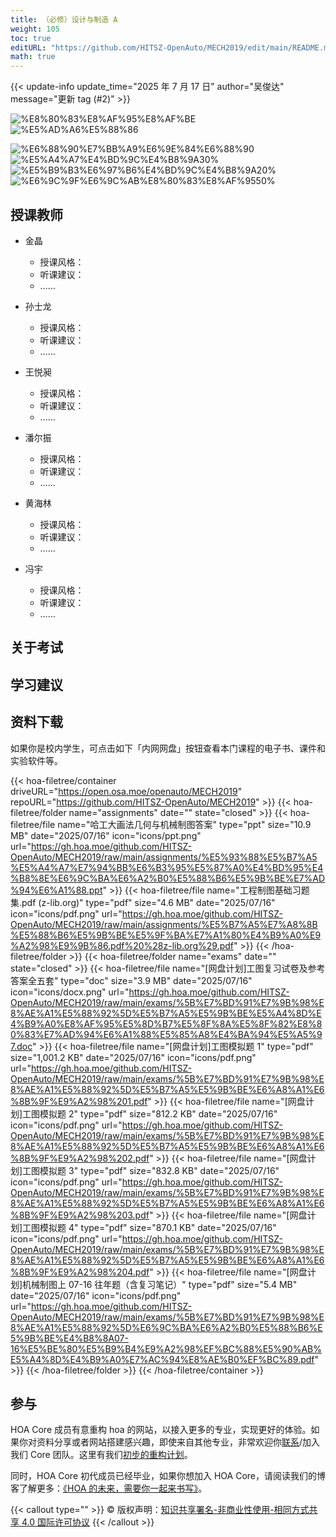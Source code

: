 ```yaml
---
title: （必修）设计与制造 A
weight: 105
toc: true
editURL: "https://github.com/HITSZ-OpenAuto/MECH2019/edit/main/README.md"
math: true
---
```


{{< update-info update_time="2025 年 7 月 17 日" author="吴俊达" message="更新 tag (#2)" >}}


<!--
1. 通过 [Shields.io](https://shields.io/) 生成如下的徽章，标注课程的基本信息。
2. 请根据课程的具体内容增删仓库的子文件夹。子文件夹建议使用小写英文，如果需要附加说明，则添加 README.md。注意，添加 README 后 .gitkeep 文件仍需保留。
3. 关于课程的描述可以不止以下几个方面，酌情增删。
4. hoa.moe 生成本课程对应页面后，请将页面链接复制到 GitHub 仓库的 About/Website 中。
5. 可以在 GitHub 页面的 About/Topics 中为课程添加话题名称。
-->

<div class="hoa-badge">

![%E8%80%83%E8%AF%95%E8%AF%BE](https://img.shields.io/badge/%E8%80%83%E8%AF%95%E8%AF%BE-red)
![%E5%AD%A6%E5%88%86](https://img.shields.io/badge/%E5%AD%A6%E5%88%86-3-moccasin)

![%E6%88%90%E7%BB%A9%E6%9E%84%E6%88%90](https://img.shields.io/badge/%E6%88%90%E7%BB%A9%E6%9E%84%E6%88%90-gold)
![%E5%A4%A7%E4%BD%9C%E4%B8%9A30%](https://img.shields.io/badge/%E5%A4%A7%E4%BD%9C%E4%B8%9A-30%25-wheat)
![%E5%B9%B3%E6%97%B6%E4%BD%9C%E4%B8%9A20%](https://img.shields.io/badge/%E5%B9%B3%E6%97%B6%E4%BD%9C%E4%B8%9A-20%25-wheat)
![%E6%9C%9F%E6%9C%AB%E8%80%83%E8%AF%9550%](https://img.shields.io/badge/%E6%9C%9F%E6%9C%AB%E8%80%83%E8%AF%95-50%25-wheat)


</div>

## 授课教师

- 金晶
  - 授课风格：
  - 听课建议：
  - ……

- 孙士龙
  - 授课风格：
  - 听课建议：
  - ……

- 王悦昶
  - 授课风格：
  - 听课建议：
  - ……


- 潘尔振
  - 授课风格：
  - 听课建议：
  - ……

- 黄海林
  - 授课风格：
  - 听课建议：
  - ……

- 冯宇
  - 授课风格：
  - 听课建议：
  - ……

## 关于考试

## 学习建议

## 资料下载

如果你是校内学生，可点击如下「内网网盘」按钮查看本门课程的电子书、课件和实验软件等。

{{< hoa-filetree/container driveURL="https://open.osa.moe/openauto/MECH2019" repoURL="https://github.com/HITSZ-OpenAuto/MECH2019" >}}
{{< hoa-filetree/folder name="assignments" date="" state="closed" >}}
{{< hoa-filetree/file name="哈工大画法几何与机械制图答案" type="ppt" size="10.9 MB" date="2025/07/16" icon="icons/ppt.png" url="https://gh.hoa.moe/github.com/HITSZ-OpenAuto/MECH2019/raw/main/assignments/%E5%93%88%E5%B7%A5%E5%A4%A7%E7%94%BB%E6%B3%95%E5%87%A0%E4%BD%95%E4%B8%8E%E6%9C%BA%E6%A2%B0%E5%88%B6%E5%9B%BE%E7%AD%94%E6%A1%88.ppt" >}}
{{< hoa-filetree/file name="工程制图基础习题集.pdf (z-lib.org)" type="pdf" size="4.6 MB" date="2025/07/16" icon="icons/pdf.png" url="https://gh.hoa.moe/github.com/HITSZ-OpenAuto/MECH2019/raw/main/assignments/%E5%B7%A5%E7%A8%8B%E5%88%B6%E5%9B%BE%E5%9F%BA%E7%A1%80%E4%B9%A0%E9%A2%98%E9%9B%86.pdf%20%28z-lib.org%29.pdf" >}}
{{< /hoa-filetree/folder >}}
{{< hoa-filetree/folder name="exams" date="" state="closed" >}}
{{< hoa-filetree/file name="[网盘计划]工图复习试卷及参考答案全五套" type="doc" size="3.9 MB" date="2025/07/16" icon="icons/docx.png" url="https://gh.hoa.moe/github.com/HITSZ-OpenAuto/MECH2019/raw/main/exams/%5B%E7%BD%91%E7%9B%98%E8%AE%A1%E5%88%92%5D%E5%B7%A5%E5%9B%BE%E5%A4%8D%E4%B9%A0%E8%AF%95%E5%8D%B7%E5%8F%8A%E5%8F%82%E8%80%83%E7%AD%94%E6%A1%88%E5%85%A8%E4%BA%94%E5%A5%97.doc" >}}
{{< hoa-filetree/file name="[网盘计划]工图模拟题 1" type="pdf" size="1,001.2 KB" date="2025/07/16" icon="icons/pdf.png" url="https://gh.hoa.moe/github.com/HITSZ-OpenAuto/MECH2019/raw/main/exams/%5B%E7%BD%91%E7%9B%98%E8%AE%A1%E5%88%92%5D%E5%B7%A5%E5%9B%BE%E6%A8%A1%E6%8B%9F%E9%A2%98%201.pdf" >}}
{{< hoa-filetree/file name="[网盘计划]工图模拟题 2" type="pdf" size="812.2 KB" date="2025/07/16" icon="icons/pdf.png" url="https://gh.hoa.moe/github.com/HITSZ-OpenAuto/MECH2019/raw/main/exams/%5B%E7%BD%91%E7%9B%98%E8%AE%A1%E5%88%92%5D%E5%B7%A5%E5%9B%BE%E6%A8%A1%E6%8B%9F%E9%A2%98%202.pdf" >}}
{{< hoa-filetree/file name="[网盘计划]工图模拟题 3" type="pdf" size="832.8 KB" date="2025/07/16" icon="icons/pdf.png" url="https://gh.hoa.moe/github.com/HITSZ-OpenAuto/MECH2019/raw/main/exams/%5B%E7%BD%91%E7%9B%98%E8%AE%A1%E5%88%92%5D%E5%B7%A5%E5%9B%BE%E6%A8%A1%E6%8B%9F%E9%A2%98%203.pdf" >}}
{{< hoa-filetree/file name="[网盘计划]工图模拟题 4" type="pdf" size="870.1 KB" date="2025/07/16" icon="icons/pdf.png" url="https://gh.hoa.moe/github.com/HITSZ-OpenAuto/MECH2019/raw/main/exams/%5B%E7%BD%91%E7%9B%98%E8%AE%A1%E5%88%92%5D%E5%B7%A5%E5%9B%BE%E6%A8%A1%E6%8B%9F%E9%A2%98%204.pdf" >}}
{{< hoa-filetree/file name="[网盘计划]机械制图上 07-16 往年题（含复习笔记）" type="pdf" size="5.4 MB" date="2025/07/16" icon="icons/pdf.png" url="https://gh.hoa.moe/github.com/HITSZ-OpenAuto/MECH2019/raw/main/exams/%5B%E7%BD%91%E7%9B%98%E8%AE%A1%E5%88%92%5D%E6%9C%BA%E6%A2%B0%E5%88%B6%E5%9B%BE%E4%B8%8A07-16%E5%BE%80%E5%B9%B4%E9%A2%98%EF%BC%88%E5%90%AB%E5%A4%8D%E4%B9%A0%E7%AC%94%E8%AE%B0%EF%BC%89.pdf" >}}
{{< /hoa-filetree/folder >}}
{{< /hoa-filetree/container >}}

## 参与

HOA Core 成员有意重构 hoa 的网站，以接入更多的专业，实现更好的体验。如果你对资料分享或者网站搭建感兴趣，即使来自其他专业，非常欢迎你[联系](mailto:hi@hoa.moe)/加入我们 Core 团队。这里有我们[初步的重构计划](https://historical-mousepad-286.notion.site/HOA-1f71751ad5fe80978c70d9e32330d7e6)。

同时，HOA Core 初代成员已经毕业，如果你想加入 HOA Core，请阅读我们的博客了解更多：[《HOA 的未来，需要你一起来书写》](https://hoa.moe/news/future-of-hoa)。

{{< callout type="" >}}
  © 版权声明：[知识共享署名-非商业性使用-相同方式共享 4.0 国际许可协议](https://creativecommons.org/licenses/by-nc-sa/4.0/)
{{< /callout >}}

